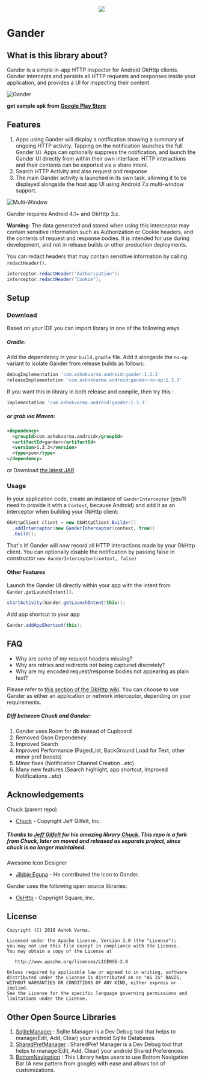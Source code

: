 <p align="center"><img src="https://raw.githubusercontent.com/Ashok-Varma/Gander/master/LogoDesigns/logotype1.1.png"/></p>


# Gander

## What is this library about?
Gander is a simple in-app HTTP inspector for Android OkHttp clients. Gander intercepts and persists all HTTP requests and responses inside your application, and provides a UI for inspecting their content.

![Gander](assets/gander.gif)

**get sample apk from [Google Play Store][googlePlayStoreLink]**

## Features
1. Apps using Gander will display a notification showing a summary of ongoing HTTP activity. Tapping on the notification launches the full Gander UI. Apps can optionally suppress the notification, and launch the Gander UI directly from within their own interface. HTTP interactions and their contents can be exported via a share intent.
2. Search HTTP Activity and also request and response 
3. The main Gander activity is launched in its own task, allowing it to be displayed alongside the host app UI using Android 7.x multi-window support.

![Multi-Window](assets/multiwindow.gif) 

Gander requires Android 4.1+ and OkHttp 3.x.

**Warning**: The data generated and stored when using this interceptor may contain sensitive information such as Authorization or Cookie headers, and the contents of request and response bodies. It is intended for use during development, and not in release builds or other production deployments.

You can redact headers that may contain sensitive information by calling `redactHeader()`.
```java
interceptor.redactHeader("Authorization");
interceptor.redactHeader("Cookie");
```

## Setup

### Download

Based on your IDE you can import library in one of the following ways

##### Gradle:
Add the dependency in your `build.gradle` file. Add it alongside the `no-op` variant to isolate Gander from release builds as follows:
```gradle
debugImplementation 'com.ashokvarma.android:gander:1.3.3'
releaseImplementation 'com.ashokvarma.android:gander-no-op:1.3.3'
```
If you want this in library in both release and compile, then try this : 
```gradle
implementation 'com.ashokvarma.android:gander:1.3.3'
```


##### or grab via Maven:
```xml
<dependency>
  <groupId>com.ashokvarma.android</groupId>
  <artifactId>gander</artifactId>
  <version>1.3.3</version>
  <type>pom</type>
</dependency>
```

or Download [the latest JAR][mavenAarDownload]

### Usage

In your application code, create an instance of `GanderInterceptor` (you'll need to provide it with a `Context`, because Android) and add it as an interceptor when building your OkHttp client:

```java
OkHttpClient client = new OkHttpClient.Builder()
  .addInterceptor(new GanderInterceptor(context, true))
  .build();
```

That's it! Gander will now record all HTTP interactions made by your OkHttp client.
You can optionally disable the notification by passing false in constructor `new GanderInterceptor(context, false)`

#### Other Features
Launch the Gander UI directly within your app with the intent from `Gander.getLaunchIntent()`.
```java
startActivity(Gander.getLaunchIntent(this));
```
Add app shortcut to your app
```java
Gander.addAppShortcut(this);
``` 

## FAQ
- Why are some of my request headers missing?
- Why are retries and redirects not being captured discretely?
- Why are my encoded request/response bodies not appearing as plain text?

Please refer to [this section of the OkHttp wiki](https://github.com/square/okhttp/wiki/Interceptors#choosing-between-application-and-network-interceptors). You can choose to use Gander as either an application or network interceptor, depending on your requirements.

##### Diff between Chuck and Gander:
1. Gander uses Room for db instead of Cupboard
2. Removed Gson Dependency
3. Improved Search
4. Improved Performance (PagedList, BackGround Load for Text, other minor pref boosts)
5. Minor fixes (Notification Channel Creation ..etc)
6. Many new features (Search highlight, app shortcut, Improved Notifications ..etc)

## Acknowledgements
Chuck (parent repo)
- [Chuck][chuckLink] - Copyright Jeff Gilfelt, Inc.
##### Thanks to [Jeff Gilfelt][jgilfeltLink] for his amazing library [Chuck][chuckLink]. This repo is a fork from Chuck, later on moved and released as separate project, since chuck is no longer maintained.

Awesome Icon Designer
- [Jibbie Eguna][jbeguna04Link] - He contributed the Icon to Gander.

Gander uses the following open source libraries:
- [OkHttp][okhttpLink] - Copyright Square, Inc.

License
-------

    Copyright (C) 2018 Ashok Varma.

    Licensed under the Apache License, Version 2.0 (the "License");
    you may not use this file except in compliance with the License.
    You may obtain a copy of the License at

       http://www.apache.org/licenses/LICENSE-2.0

    Unless required by applicable law or agreed to in writing, software
    distributed under the License is distributed on an "AS IS" BASIS,
    WITHOUT WARRANTIES OR CONDITIONS OF ANY KIND, either express or implied.
    See the License for the specific language governing permissions and
    limitations under the License.
    
## Other Open Source Libraries
1. [SqliteManager](https://github.com/Ashok-Varma/SqliteManager) : Sqlite Manager is a Dev Debug tool that helps to manage(Edit, Add, Clear) your android Sqlite Databases.
2. [SharedPrefManager](https://github.com/Ashok-Varma/SharedPrefManager) : SharedPref Manager is a Dev Debug tool that helps to manage(Edit, Add, Clear) your android Shared Preferences. 
3. [BottomNavigation](https://github.com/Ashok-Varma/BottomNavigation) : This Library helps users to use Bottom Navigation Bar (A new pattern from google) with ease and allows ton of customizations.

[mavenAarDownload]: https://repo1.maven.org/maven2/com/ashokvarma/android/gander/1.3.3/gander-1.3.3.aar
[googlePlayStoreLink]: https://play.google.com/store/apps/details?id=com.ashokvarma.gander.sample
[chuckLink]: https://github.com/jgilfelt/chuck
[jgilfeltLink]: https://github.com/jgilfelt
[okhttpLink]: https://github.com/square/okhttp
[jbeguna04Link]: https://github.com/jbeguna04

